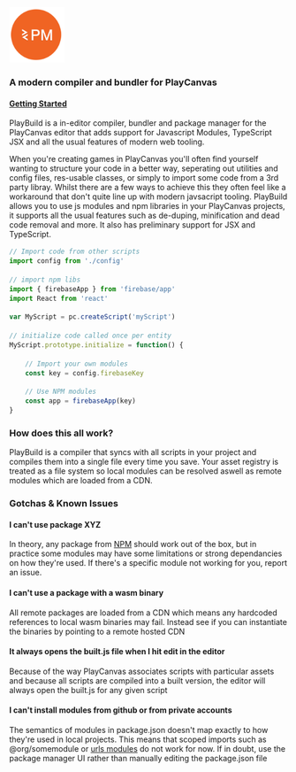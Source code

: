 <div >
  <br>
  <img src="./static/icon.png" alt="PlayBuild" width="100">
  <br>
  <h3 >A modern compiler and bundler for PlayCanvas</h3>
  <h4><a href='https://github.com/marklundin/pcpm/wiki/Getting-Started'>Getting Started</a></h4>
</div
  
PlayBuild is a in-editor compiler, bundler and package manager for the PlayCanvas editor that adds support for Javascript Modules, TypeScript JSX and all the usual features of modern web tooling. 

When you're creating games in PlayCanvas you'll often find yourself wanting to structure your code in a better way, seperating out utilities and config files, res-usable classes, or simply to import some code from a 3rd party libray. Whilst there are a few ways to achieve this they often feel like a workaround that don't quite line up with modern javsacript tooling. PlayBuild allows you to use js modules and npm libraries in your PlayCanvas projects, it supports all the usual features such as de-duping, minification and dead code removal and more. It also has preliminary support for JSX and TypeScript.

```javascript
// Import code from other scripts
import config from './config'

// import npm libs
import { firebaseApp } from 'firebase/app'
import React from 'react'

var MyScript = pc.createScript('myScript')

// initialize code called once per entity
MyScript.prototype.initialize = function() {

    // Import your own modules
    const key = config.firebaseKey

    // Use NPM modules
    const app = firebaseApp(key)
}
```

### How does this all work?
PlayBuild is a compiler that syncs with all scripts in your project and compiles them into a single file every time you save. Your asset registry is treated as a file system so local modules can be resolved aswell as remote modules which are loaded from a CDN.

### Gotchas & Known Issues

#### I can't use package XYZ
In theory, any package from [NPM](https://www.npmjs.com/) should work out of the box, but in practice some modules may have some limitations or strong dependancies on how they're used. If there's a specific module not working for you, report an issue.

#### I can't use a package with a wasm binary
All remote packages are loaded from a CDN which means any hardcoded references to local wasm binaries may fail. Instead see if you can instantiate the binaries by pointing to a remote hosted CDN

#### It always opens the built.js file when I hit edit in the editor
Because of the way PlayCanvas associates scripts with particular assets and because all scripts are compiled into a built version, the editor will always open the built.js for any given script

#### I can't install modules from github or from private accounts
The semantics of modules in package.json doesn't map exactly to how they're used in local projects. This means that scoped imports such as @org/somemodule or [urls modules](https://docs.npmjs.com/cli/v8/configuring-npm/package-json#urls-as-dependencies) do not work for now. If in doubt, use the package manager UI rather than manually editing the package.json file